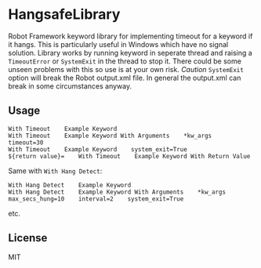 # HangsafeLibrary
Robot Framework keyword library for implementing timeout for a keyword if it hangs. This is particularly useful in Windows which have no signal solution.
Library works by running keyword in seperate thread and raising a `TimeoutError` or `SystemExit` in the thread to stop it. 
There could be some unseen problems with this so use is at your own risk. *Caution* `SystemExit` option will break the Robot output.xml file.
In general the output.xml can break in some circumstances anyway.

## Usage
```
With Timeout    Example Keyword    
With Timeout    Example Keyword With Arguments    *kw_args    timeout=30
With Timeout    Example Keyword    system_exit=True
${return value}=    With Timeout    Example Keyword With Return Value
```

Same with `With Hang Detect`:
```
With Hang Detect    Example Keyword
With Hang Detect    Example Keyword With Arguments    *kw_args    max_secs_hung=10    interval=2    system_exit=True

```
etc.


License
----

MIT
